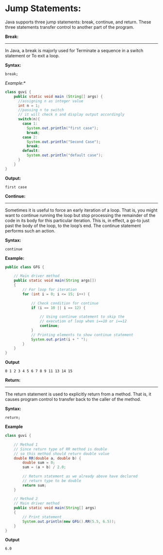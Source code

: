 

# Jump Statements: 

Java supports three jump statements: break, continue, and return. These three statements transfer control to another part of the program. 

**Break:**

---

In Java, a break is majorly used for
Terminate a sequence in a switch statement or 
To exit a loop.

**Syntax:**
~~~
break;
~~~

*Example:**

~~~java
class guvi {
    public static void main (String[] args) {
      //assigning n as integer value
      int n = 1;
      //passing n to switch
      // it will check n and display output accordingly
      switch(n){
        case 1:
          System.out.println("first case");
          break;
        case 2:
          System.out.println("Second Case");
          break;
        default:
          System.out.println("default case");
      }
    }
}

~~~
**Output:**
~~~
first case
~~~

**Continue:**

---

Sometimes it is useful to force an early iteration of a loop. That is, you might want to continue running the loop but stop processing the remainder of the code in its body for this particular iteration. This is, in effect, a go-to just past the body of the loop, to the loop’s end. The continue statement performs such an action.

**Syntax:**
~~~
continue
~~~

**Example:**

~~~java
public class GFG {
 
    // Main driver method
    public static void main(String args[])
    {
        // For loop for iteration
        for (int i = 0; i <= 15; i++) {
 
            // Check condition for continue
            if (i == 10 || i == 12) {
 
                // Using continue statement to skip the
                // execution of loop when i==10 or i==12
                continue;
            }
            // Printing elements to show continue statement
            System.out.print(i + " ");
        }
    }
}

~~~
**Output**

~~~
0 1 2 3 4 5 6 7 8 9 11 13 14 15 
~~~

**Return:** 

---

The return statement is used to explicitly return from a method. That is, it causes program control to transfer back to the caller of the method.

**Syntax:**

~~~
return;
~~~

**Example**

~~~java
class guvi {
 
    // Method 1
    // Since return type of RR method is double
    // so this method should return double value
    double RR(double a, double b) {
        double sum = 0;
        sum = (a + b) / 2.0;
       
        // Return statement as we already above have declared
        // return type to be double
        return sum;
    }
 
    // Method 2
    // Main driver method
    public static void main(String[] args)
    {
        // Print statement
        System.out.println(new GFG().RR(5.5, 6.5));
    }
}
~~~

**Output**
~~~
6.0
~~~
